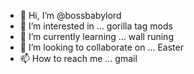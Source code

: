 - 👋 Hi, I’m @bossbabylord
- 👀 I’m interested in ... gorilla tag mods
- 🌱 I’m currently learning ... wall runing
- 💞️ I’m looking to collaborate on ... Easter
- 📫 How to reach me ... gmail

<!---
bossbabylord/bossbabylord is a ✨ special ✨ repository because its `README.md` (this file) appears on your GitHub profile.
You can click the Preview link to take a look at your changes.
--->
